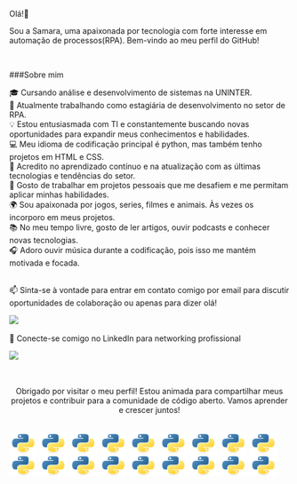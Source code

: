 Olá!👋
<p>Sou a Samara, uma apaixonada por tecnologia com forte interesse em automação de processos(RPA). Bem-vindo ao meu perfil do GitHub!</p>

<br><p>###Sobre mim</p>

🎓 Cursando análise e desenvolvimento de sistemas na UNINTER.<br>
💼 Atualmente trabalhando como estagiária de desenvolvimento no setor de RPA.<br>
💡 Estou entusiasmada com TI e constantemente buscando novas oportunidades para expandir meus conhecimentos e habilidades.<br>
💻 Meu idioma de codificação principal é python, mas também tenho projetos em HTML e CSS.<br>
🌱 Acredito no aprendizado contínuo e na atualização com as últimas tecnologias e tendências do setor.<br>
🚀 Gosto de trabalhar em projetos pessoais que me desafiem e me permitam aplicar minhas habilidades.<br>
🌍 Sou apaixonada por jogos, series, filmes e animais. Às vezes os incorporo em meus projetos.<br>
📚 No meu tempo livre, gosto de ler artigos, ouvir podcasts e conhecer novas tecnologias.<br>
🎧 Adoro ouvir música durante a codificação, pois isso me mantém motivada e focada.<br>
<br>
<p>
📫 Sinta-se à vontade para entrar em contato comigo por email para discutir oportunidades de colaboração ou apenas para dizer olá!
</p><a href = "mailto:samaraperini819@gmail.com"><img src="https://img.shields.io/badge/-Gmail-%23333?style=for-the-badge&logo=gmail&logoColor=white" target="_blank"></a>

<p>
🔗 Conecte-se comigo no LinkedIn para networking profissional</p> 
<a href="https://www.linkedin.com/in/samara-perini/" target="_blank"><img src="https://img.shields.io/badge/-LinkedIn-%230077B5?style=for-the-badge&logo=linkedin&logoColor=white" target="_blank"></a> 

<br><p align='center'>
Obrigado por visitar o meu perfil! Estou animada para compartilhar meus projetos e contribuir para a comunidade de código aberto. Vamos aprender e crescer juntos!
</p>

<div style="display: inline_block"><br>
   <img align="center" alt="sasapy" height="40" width="50" src="https://raw.githubusercontent.com/devicons/devicon/master/icons/python/python-original.svg">
   <img align="center" alt="sasapy" height="40" width="50" src="https://raw.githubusercontent.com/devicons/devicon/master/icons/python/python-original.svg">
   <img align="center" alt="sasapy" height="40" width="50" src="https://raw.githubusercontent.com/devicons/devicon/master/icons/python/python-original.svg">
   <img align="center" alt="sasapy" height="40" width="50" src="https://raw.githubusercontent.com/devicons/devicon/master/icons/python/python-original.svg">
   <img align="center" alt="sasapy" height="40" width="50" src="https://raw.githubusercontent.com/devicons/devicon/master/icons/python/python-original.svg">
   <img align="center" alt="sasapy" height="40" width="50" src="https://raw.githubusercontent.com/devicons/devicon/master/icons/python/python-original.svg">
   <img align="center" alt="sasapy" height="40" width="50" src="https://raw.githubusercontent.com/devicons/devicon/master/icons/python/python-original.svg">
   <img align="center" alt="sasapy" height="40" width="50" src="https://raw.githubusercontent.com/devicons/devicon/master/icons/python/python-original.svg">
   <img align="center" alt="sasapy" height="40" width="50" src="https://raw.githubusercontent.com/devicons/devicon/master/icons/python/python-original.svg">
   <img align="center" alt="sasapy" height="40" width="50" src="https://raw.githubusercontent.com/devicons/devicon/master/icons/python/python-original.svg">
   <img align="center" alt="sasapy" height="40" width="50" src="https://raw.githubusercontent.com/devicons/devicon/master/icons/python/python-original.svg">
   <img align="center" alt="sasapy" height="40" width="50" src="https://raw.githubusercontent.com/devicons/devicon/master/icons/python/python-original.svg">
   <img align="center" alt="sasapy" height="40" width="50" src="https://raw.githubusercontent.com/devicons/devicon/master/icons/python/python-original.svg">
   <img align="center" alt="sasapy" height="40" width="50" src="https://raw.githubusercontent.com/devicons/devicon/master/icons/python/python-original.svg">
   <img align="center" alt="sasapy" height="40" width="50" src="https://raw.githubusercontent.com/devicons/devicon/master/icons/python/python-original.svg">
   <img align="center" alt="sasapy" height="40" width="50" src="https://raw.githubusercontent.com/devicons/devicon/master/icons/python/python-original.svg">
   <img align="center" alt="sasapy" height="40" width="50" src="https://raw.githubusercontent.com/devicons/devicon/master/icons/python/python-original.svg">
   <img align="center" alt="sasapy" height="40" width="50" src="https://raw.githubusercontent.com/devicons/devicon/master/icons/python/python-original.svg">
</div>


